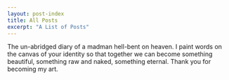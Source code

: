 ```yaml
---
layout: post-index
title: All Posts
excerpt: "A List of Posts"
---
```

The un-abridged diary of a madman hell-bent on heaven. I paint words on the canvas of your identity so that together we can become something beautiful, something raw and naked, something eternal. Thank you for becoming my art.